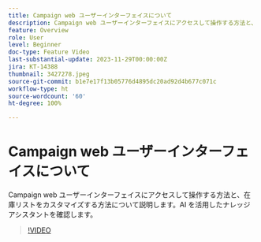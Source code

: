 ```yaml
---
title: Campaign web ユーザーインターフェイスについて
description: Campaign web ユーザーインターフェイスにアクセスして操作する方法と、在庫リストをカスタマイズする方法について説明します。AI を活用したナレッジアシスタントを確認します。
feature: Overview
role: User
level: Beginner
doc-type: Feature Video
last-substantial-update: 2023-11-29T00:00:00Z
jira: KT-14388
thumbnail: 3427278.jpeg
source-git-commit: b1e7e17f13b05776d4895dc20ad92d4b677c071c
workflow-type: ht
source-wordcount: '60'
ht-degree: 100%

---
```



# Campaign web ユーザーインターフェイスについて

Campaign web ユーザーインターフェイスにアクセスして操作する方法と、在庫リストをカスタマイズする方法について説明します。AI を活用したナレッジアシスタントを確認します。

>[!VIDEO](https://video.tv.adobe.com/v/3427278/?learn=on)
